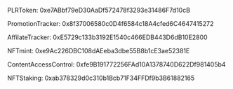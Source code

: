 PLRToken: 0xe7ABbf79eD30AaDf572478f3293e31486F7d10cB

PromotionTracker: 0x8f37006580c0D4f6584c18A4cfed6C4647415272

AffilateTracker: 0xE5729c133b3192E1540c466EDB443D6dB10E2800

NFTmint:  0xe9Ac226DBC108dAEeba3dbe55B8b1cE3ae52381E

ContentAccessControl: 0xfe9B191772256FAd10A1378740D622Df981405b4

NFTStaking: 0xab378329d0c310b1Bcb71F34FFDf9b3B61882165


